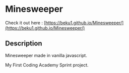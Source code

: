 # Minesweeper

Check it out here : [https://beku1.github.io/Minesweeper/](https://beku1.github.io/Minesweeper/)

## Description 

Minesweeper made in vanilla javascript.

My First Coding Academy Sprint project.

